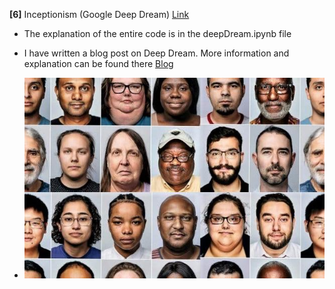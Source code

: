**[6]** Inceptionism (Google Deep Dream)
[Link](https://ai.googleblog.com/2015/06/inceptionism-going-deeper-into-neural.html)

- The explanation of the entire code is in the deepDream.ipynb file

- I have written a blog post on Deep Dream. More information and explanation can be found there
[Blog](https://dev.to/subhadityamukherjee/do-you-dream-of-me-a-tutorial-on-deepdream-3mip)
- ![Img](new.jpg)
